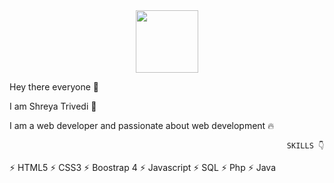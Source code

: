 <div id="header" align="center">
  <img src="https://media.giphy.com/media/M9gbBd9nbDrOTu1Mqx/giphy.gif" width="100"/>
</div>

Hey there everyone 👋

I am Shreya Trivedi 🙋

I am a web developer and passionate about web development 🔥

                                                                  SKILLS 👇
                                                                  
⚡ HTML5
⚡ CSS3
⚡ Boostrap 4
⚡ Javascript
⚡ SQL
⚡ Php
⚡ Java

